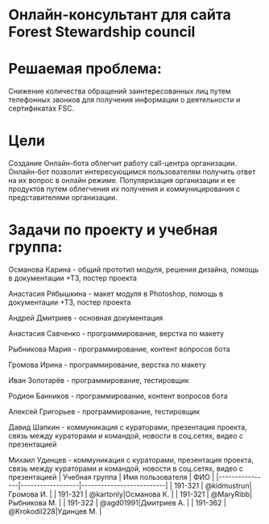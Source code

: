 # Онлайн-консультант для сайта Forest Stewardship council

# Решаемая проблема:

Снижение количества обращений заинтересованных лиц путем телефонных звонков для
получения информации о деятельности и сертификатах FSC.

# Цели

Создание Онлайн-бота облегчит работу call-центра организации.
Онлайн-бот позволит интересующимся пользователям получить ответ на их вопрос в онлайн режиме.
Популяризация организации и ее продуктов путем облегчения их получения и коммуницирования с представителями организации.

# Задачи по проекту и учебная группа:

Османова Карина - общий прототип модуля, решения дизайна, помощь в документации +ТЗ, постер проекта

Анастасия Рябышкина - макет модуля в Photoshop, помощь в документации +ТЗ, постер проекта

Андрей Дмитриев - основная документация


Анастасия Савченко - программирование, верстка по макету

Рыбникова Мария - программирование, контент вопросов бота

Громова Ирина - программирование, верстка по макету

Иван Золотарёв - программирование, тестировщик

Родион Банников - программирование, контент вопросов бота

Алексей Григорьев - программирование, тестировщик


Давид Шапкин - коммуникация с кураторами, презентация проекта, связь между кураторами и командой, новости в соц.сетях, видео с презентацией

Михаил Удинцев - коммуникация с кураторами, презентация проекта, связь между кураторами и командой, новости в соц.сетях, видео с презентацией
| Учебная группа | Имя пользователя | ФИО                      |
|----------------|------------------|--------------------------|
| 191-321   | @kidmustrun|Громова И.            |
| 191-321   | @kartonly|Османова К.           |
| 191-321   | @MaryRibb|Рыбникова М.          |
| 191-322   | @agd01991|Дмитриев А.        |
| 191-362   | @Krokodil228|Удинцев М.        |








